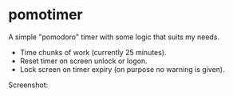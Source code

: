 # pomotimer

A simple "pomodoro" timer with some logic that suits my needs.

* Time chunks of work (currently 25 minutes).
* Reset timer on screen unlock or logon.
* Lock screen on timer expiry (on purpose no warning is given).


Screenshot:
